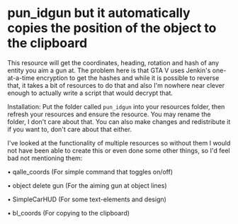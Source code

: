# pun_idgun but it automatically copies the position of the object to the clipboard



This resource will get the coordinates, heading, rotation and hash of any entity you aim a gun at. The problem here is that GTA V uses Jenkin's one-at-a-time encryption to get the hashes and while it is possible to reverse that, it takes a bit of resources to do that and also I'm nowhere near clever enough to actually write a script that would decrypt that.



Installation:
Put the folder called `pun_idgun` into your resources folder, then refresh your resources and ensure the resource. You may rename the folder, I don't care about that. You can also make changes and redistribute it if you want to, don't care about that either.



I've looked at the functionality of multiple resources so without them I would not have been able to create this or even done some other things, so I'd feel bad not mentioning them:

• qalle_coords (For simple command that toggles on/off)

• object delete gun (For the aiming gun at object lines)

• SimpleCarHUD (For some text-elements and design)

• bl_coords (For copying to the clipboard)

